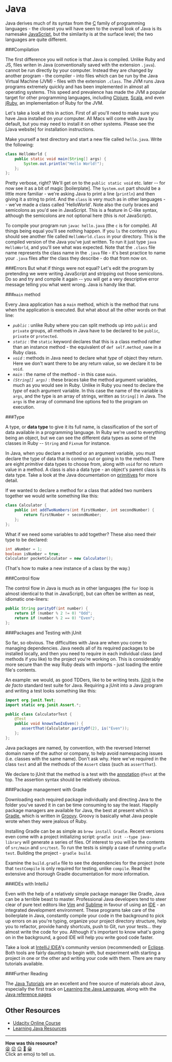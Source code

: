 Java
====

Java derives much of its syntax from the [C] family of programming
languages - the closest you will have seen to the overall look of Java is its
namesake [JavaScript], but the similarity is at the surface level; the two
languages are quite different.

###Compilation

The first difference you will notice is that Java is compiled. Unlike Ruby
and JS, files writen in Java (conventionally saved with the extension `.java`).
cannot be run directly by your computer. Instead they are changed by another
program - the compiler - into files which can be run by the Java Virtual
Machine (JVM) - files with the extension `.class`. The JVM runs Java programs
extremely quickly and has been implemented in almost all operating systems.
This speed and prevalence has made the JVM a popular target for other
programming languages, including [Clojure], [Scala], and even [jRuby], an
implementation of Ruby for the JVM.

Let's take a look at this in action. First of all you'll need to make sure you
have Java installed on your computer. All Macs will come with Java by default,
but you may need to install it on other systems. Please see the [Java website]
for installation instructions.

Make yourself a test directory and start a new file called `hello.java`. Write
the following:

```java
class HelloWorld {
    public static void main(String[] args) {
        System.out.println("Hello World!");
    };
};
```

Pretty verbose, right? We'll get on to the `public static void` etc. later --
for now see it as a bit of magic [boilerplate]. The `System.out` part should be
a little more familiar - we're asking Java to print a line (`println`) and then
giving it a string to print. And the `class` is very much as in other languages
-- we've made a class called 'HelloWorld'. Note also the curly braces and
semicolons as you'd see in JavaScript. This is a feature in C-like syntax,
although the semicolons are not optional here (this is _not_ JavaScript).

To compile your program run `javac hello.java` (the `c` is for compile). All
things being equal you'll see nothing happen. If you `ls` the contents you
should see another file called `HelloWorld.class` in your directory. This is the
compiled version of the Java you've just written. To run it just type
`java HelloWorld`, and you'll see what was expected. Note that the `.class`
file name represents the class name in the `.java` file - it's best practice to
name your `.java` files after the class they describe - do that from now on.

###Errors
But what if things were not equal? Let's edit the program by pretending we
were writing JavaScript and stripping out those semicolons. Do so and try and
compile it again -- you will get a very descriptive error message telling you
what went wrong. Java is handy like that.

###`main` method

Every Java application has a `main` method, which is the method that runs when
the application is executed. But what about all the other words on that line:

- *`public`* : unlike Ruby where you can split methods up into `public` and
  `private` groups, all methods in Java have to be declared to be `public`,
  `private` or `protected`.
- *`static`* : the `static` keyword declares that this is a class method rather
  than an instance method - the equivalent of `def self.method_name` in a Ruby
  class.
- *`void`* : methods in Java need to declare what _type_ of object they return.
  Here we don't want there to be any return value, so we declare it to be
  `void`.
- *`main`* : the name of the method - in this case `main`.
- *`(String[] args)`* : these braces take the method argument variables, much as
  you would see in Ruby. Unlike in Ruby you need to declare the _type_ of each
  argument variable. In this case the name of the variable is `args`, and the
  type is an array of strings, written as `String[]` in Java. The `args` is the
  array of command line options fed to the program on execution.

###Type

A type, or __data type__ to give it its full name, is classification of the sort
of data available in a programming language. In Ruby we're used to everything
being an object, but we can see the different data types as some of the classes
in Ruby -- `String` and `Fixnum` for instance.

In Java, when you declare a method or an argument variable, you must declare the
type of data that is coming out or going in to the method. There are eight
_primitive_ data types to choose from, along with `void` for no return value in
a method. A class is also a data type - an object's parent class is its data
type. Take a look at the Java documentation on [primitives] for more detail.

If we wanted to declare a method for a class that added two numbers together we
would write something like this:

```java
class Calculator {
    public int addTwoNumbers(int firstNumber, int secondNumber) {
        return firstNumber + secondNumber;
    };
};
```

What if we need some variables to add together? These also need their type to
be declared:

```java
int aNumber = 1;
boolean isNumber = true;
Calculator pocketCalculator = new Calculator();
```

(That's how to make a new instance of a class by the way.)

###Control flow

The control flow in Java is much as in other languages (the `for` loop is
almost identical to that in JavaScript), but can often be written as neat,
idiomatic one-liners:

```java
public String parityOf(int number) {
    return if (number % 2 != 0) "Odd";
    return if (number % 2 == 0) "Even";
};
```

###Packages and Testing with jUnit

So far, so obvious. The difficulties with Java are when you come to managing
dependencies. Java needs all of its required packages to be installed locally,
and then you need to require in each individual class (and methods if you
like) to the project you're working on. This is considerably more secure than
the way Ruby deals with imports - just loading the entire file's contents.

An example: we would, as good TDDers, like to be writing tests. [jUnit] is the
_de facto_ standard test suite for Java. Requiring a jUnit into a Java program
and writing a test looks something like this:

```java
import org.junit.Test;
import static org.junit.Assert.*;

public class CalculatorTest {
    @Test
    public void knowsTwoIsEven() {
       assertThat(Calculator.parityOf(2), is("Even"));
    };
};
```

Java packages are named, by convention, with the reversed Internet domain name
of the author or company, to help avoid namespacing issues (i.e. classes with
the same name). Don't ask why. Here we've required in the class `test` and all
the methods of the `Assert` class (such as `assertThat`).

We declare to jUnit that the method is a test with the [annotation] `@Test` at
the top. The assertion syntax should be relatively obvious.

###Package management with Gradle

Downloading each required package individually and directing Java to the folder
you've saved it in can be time consuming to say the least. Happily package
managers are available for Java, the best at present which is [Gradle], which
is written in [Groovy]. Groovy is basically what Java people wrote when they
were jealous of Ruby.

Installing Gradle can be as simple as `brew install Gradle`. Recent versions
even come with a project initializing script: `gradle init --type java-library`
will generate a series of files. Of interest to you will be the contents of
`src/main` and `src/test`. To run the tests is simply a case of running `gradle
test`. Building the project - `gradle build`.

Examine the `build.gradle` file to see the dependencies for the project (note
that `testCompile` is only required for testing, unlike `compile`. Read the
extensive and thorough Gradle documentation for more information.

###IDEs with IntelliJ

Even with the help of a relatively simple package manager like Gradle, Java can
be a terrible beast to master. Professional Java developers tend to steer clear
of pure text editors like [Vim] and [Sublime] in favour of using an [IDE] - an
integrated development environment. These programs take care of the
boilerplate in Java, constantly compile your code in the background to pick up
errors on as you're typing, organize your project directory structure, help you
to refactor, provide handy shortcuts, push to Git, run your tests... they
almost write the code for you. Although it's important to know what's going on
in the background, a good IDE will help you write good code faster.

Take a look at [IntelliJ IDEA]'s community version (recommended) or [Eclipse].
Both tools are fairly daunting to begin with, but experiment with starting
a project in one or the other and writing your code with them. There are many
tutorials available.

###Further Reading

The [Java Tutorials] are an excellent and free source of materials about Java,
especially the first track on [Learning the Java Language], along with the
[Java reference pages]

[annotation]: https://docs.oracle.com/javase/tutorial/java/annotations/index.html
[C]: http://en.wikipedia.org/wiki/C_%28programming_language%29
[Clojure]: http://clojure.org/
[Eclipse]: https://eclipse.org/
[Gradle]: http://www.gradle.org/
[Groovy]: http://groovy.codehaus.org/
[IDE]: http://en.wikipedia.org/wiki/Integrated_development_environment
[IntelliJ IDEA]: https://www.jetbrains.com/idea/
[Java reference pages]: https://docs.oracle.com/javase/8/
[Java Tutorials]: https://docs.oracle.com/javase/tutorial/index.html
[JavaScript]: http://en.wikipedia.org/wiki/JavaScript
[jRuby]: http://jruby.org/
[jUnit]: http://junit.org/
[Learning the Java Language]: https://docs.oracle.com/javase/tutorial/java/index.html
[primitives]: https://docs.oracle.com/javase/tutorial/java/nutsandbolts/datatypes.html
[Scala]: http://www.scala-lang.org/
[Sublime]: http://www.sublimetext.com/
[Vim]: http://en.wikipedia.org/wiki/Vim_(text_editor)

Other Resources
---------------

* [Udacity Online Course](https://www.udacity.com/course/cs046)
* [Learning Java Resources](https://netbeans.org/kb/articles/learn-java.html)

<!-- BEGIN GENERATED SECTION DO NOT EDIT -->

---

**How was this resource?**  
[😫](https://airtable.com/shrUJ3t7KLMqVRFKR?prefill_Repository=course&prefill_File=pills/java.md&prefill_Sentiment=😫) [😕](https://airtable.com/shrUJ3t7KLMqVRFKR?prefill_Repository=course&prefill_File=pills/java.md&prefill_Sentiment=😕) [😐](https://airtable.com/shrUJ3t7KLMqVRFKR?prefill_Repository=course&prefill_File=pills/java.md&prefill_Sentiment=😐) [🙂](https://airtable.com/shrUJ3t7KLMqVRFKR?prefill_Repository=course&prefill_File=pills/java.md&prefill_Sentiment=🙂) [😀](https://airtable.com/shrUJ3t7KLMqVRFKR?prefill_Repository=course&prefill_File=pills/java.md&prefill_Sentiment=😀)  
Click an emoji to tell us.

<!-- END GENERATED SECTION DO NOT EDIT -->
